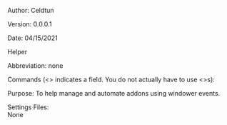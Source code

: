 Author: Celdtun

Version: 0.0.0.1

Date: 04/15/2021

Helper

Abbreviation: none

Commands (<> indicates a field. You do not actually have to use <>s):

Purpose: To help manage and automate addons using windower events.

Settings Files:  
None
